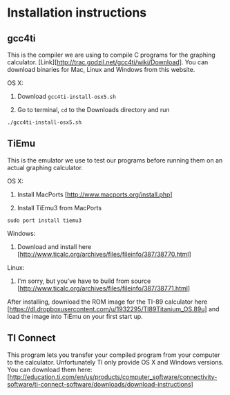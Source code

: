 Installation instructions
=========================

gcc4ti
------

This is the compiler we are using to compile C programs for the graphing
calculator.  [Link][http://trac.godzil.net/gcc4ti/wiki/Download]. You can
download binaries for Mac, Linux and Windows from this website.

OS X:

1. Download `gcc4ti-install-osx5.sh`

2. Go to terminal, `cd` to the Downloads directory and run

```
./gcc4ti-install-osx5.sh
```

TiEmu
-----

This is the emulator we use to test our programs before running them on an
actual graphing calculator.

OS X:

1. Install MacPorts [http://www.macports.org/install.php]

2. Install TiEmu3 from MacPorts

```
sudo port install tiemu3
```

Windows:

1. Download and install here
[http://www.ticalc.org/archives/files/fileinfo/387/38770.html]

Linux:

1. I'm sorry, but you've have to build from source
[http://www.ticalc.org/archives/files/fileinfo/387/38771.html]

After installing, download the ROM image for the TI-89 calculator here
[https://dl.dropboxusercontent.com/u/1932295/TI89Titanium_OS.89u] and load the image into TiEmu on your first start up.

TI Connect
----------

This program lets you transfer your compiled program from your computer to the
calculator. Unfortunately TI only provide OS X and Windows versions. You can
download them here:
[http://education.ti.com/en/us/products/computer_software/connectivity-software/ti-connect-software/downloads/download-instructions]

